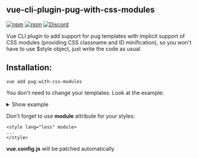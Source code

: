 ## vue-cli-plugin-pug-with-css-modules
[![npm](https://img.shields.io/npm/v/vue-cli-plugin-pug-with-css-modules?color=pink&style=flat-square)](https://www.npmjs.com/package/vue-cli-plugin-pug-with-css-modules)
[![npm](https://img.shields.io/npm/dw/vue-cli-plugin-pug-with-css-modules?color=pink&style=flat-square)](https://www.npmjs.com/package/vue-cli-plugin-pug-with-css-modules)
[![Discord](https://img.shields.io/discord/405510915845390347?color=pink&label=join%20discord&style=flat-square)](https://zeokku.com/discord)

Vue CLI plugin to add support for pug templates with implicit support of CSS modules (providing CSS classname and ID minification), so you won't have to use $style object, just write the code as usual

## Installation:
```
vue add pug-with-css-modules
```

You don't need to change your templates. Look at the example:

<details>
  <summary>Show example</summary>
  
```vue
<template lang="pug">
bob.sas(
  :class="{ state, locked }",
  @click="setState",
  :zk-state-default="stateDefault",
  :zk-state-active="stateActive"
)
  .child 
    .grand-child

#id.a.z.x(:class="[b, c, d]")

div(:class="{d: someVar}" :id="someIdVar")
div(:class="a ? 'b' : c")
div(:class="someOtherVar")

bob
</template>
```

The plugin compiles pug and processes class and id attributes to use $style:

```html
<bob :class="[ $style['sas'], {[$style['state']] : state}, {[$style['locked']] : locked} ]" @click="setState" :zk-state-default="stateDefault" :zk-state-active="stateActive">
  <div :class="$style['child']"> 
    <div :class="$style['grand-child']"></div>
  </div>
</bob>
<div :id="$style['id']" :class="[ $style['a'], $style['z'], $style['x'], $style[b], $style[c], $style[d] ]"></div>
<div :id="$style[someIdVar]" :class="{[$style['d']] : someVar}"></div>
<div :class="$style[a ? 'b' : c]"></div>
<div :class="$style[someOtherVar]"></div>
<bob></bob>
```

</details>

Don't forget to use **module** attribute for your styles:

```vue
<style lang="less" module>
...
</style>
```

**vue.config.js** will be patched automatically